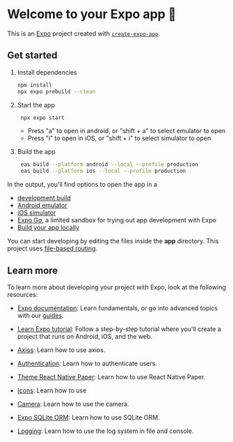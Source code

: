 # Welcome to your Expo app 👋

This is an [Expo](https://expo.dev) project created with [`create-expo-app`](https://www.npmjs.com/package/create-expo-app).

## Get started

1. Install dependencies

   ```bash
   npm install
   npx expo prebuild --clean
   ```

2. Start the app

   ```bash
    npx expo start
   ```
   - Press "a" to open in android, or "shift + a" to select emulator to open
   - Press "i" to open in iOS, or "shift + i" to select simulator to open

3. Build the app

   ```bash
    eas build --platform android --local --profile production
    eas build --platform ios --local --profile production
   ```
In the output, you'll find options to open the app in a

- [development build](https://docs.expo.dev/develop/development-builds/introduction/)
- [Android emulator](https://docs.expo.dev/workflow/android-studio-emulator/)
- [iOS simulator](https://docs.expo.dev/workflow/ios-simulator/)
- [Expo Go](https://expo.dev/go), a limited sandbox for trying out app development with Expo
- [Build your app locally](https://docs.expo.dev/guides/local-app-production/)

You can start developing by editing the files inside the **app** directory. This project uses [file-based routing](https://docs.expo.dev/router/introduction).

## Learn more

To learn more about developing your project with Expo, look at the following resources:

- [Expo documentation](https://docs.expo.dev/): Learn fundamentals, or go into advanced topics with our [guides](https://docs.expo.dev/guides).
- [Learn Expo tutorial](https://docs.expo.dev/tutorial/introduction/): Follow a step-by-step tutorial where you'll create a project that runs on Android, iOS, and the web.

- [Axios](https://medium.com/@highlanderfullstack/chamadas-de-api-de-front-end-com-typescript-e-axios-fdc37501347f): Learn how to use axios.
- [Authentication](https://dev.to/proesc/fluxo-de-autenticacao-no-react-native-usando-expo-router-61h): Learn how to authenticate users.
- [Theme React Native Paper](https://callstack.github.io/react-native-paper/): Learn how to use React Native Paper.
- [Icons](https://ionic.io/ionicons): Learn how to use
- [Camera](https://docs.expo.dev/versions/latest/sdk/camera/): Learn how to use the camera.
- [Expo SQLite ORM](https://www.npmjs.com/package/expo-sqlite-orm): Learn how to use SQLite ORM.
- [Logging](https://www.npmjs.com/package/react-native-logs): Learn how to use the log system in file and console.